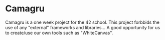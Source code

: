 # Camagru

Camagru is a one week project for the 42 school.
This project forbbids the use of any "external" frameworks and libraries...
A good opportunity for us to create/use our own tools such as "WhiteCanvas".
